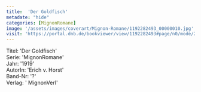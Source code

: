 ```yaml
---
title:  'Der Goldfisch'
metadate: "hide"
categories: [MignonRomane]
image: '/assets/images/coverart/Mignon-Romane/1192282493_00000010.jpg'
visit: 'https://portal.dnb.de/bookviewer/view/1192282493#page/n0/mode/2up'
---
```

Titel: 'Der Goldfisch' <br>
Serie: 'MignonRomane' <br>
Jahr: '1919' <br>
AutorIn: 'Erich v. Horst' <br>
Band-Nr: '?' <br>
Verlag: ' MignonVerl'